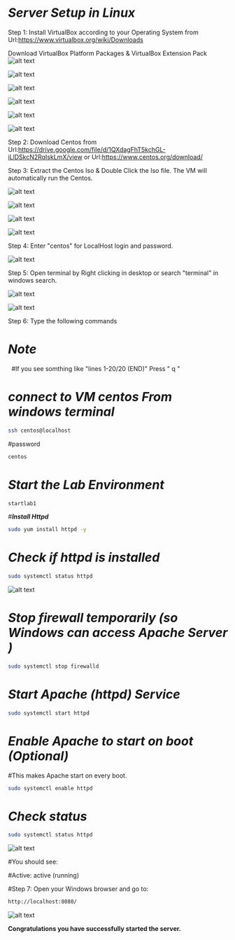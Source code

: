 # ***Server Setup in Linux***

Step 1: Install VirtualBox according to your Operating System from Url:https://www.virtualbox.org/wiki/Downloads

Download VirtualBox Platform Packages \& VirtualBox Extension Pack 
![alt text](image.png)

![alt text](image-3.png)

![alt text](image-4.png)

![alt text](image-5.png)

![alt text](image-6.png)

![alt text](image-7.png)

Step 2: Download Centos from Url:https://drive.google.com/file/d/1QXdagFhT5kchGL-iLlDSkcN2RqIskLmX/view or Url:https://www.centos.org/download/



Step 3: Extract the Centos Iso \& Double Click the Iso file. The VM will automatically run the Centos.

![alt text](image-1.png)

![alt text](image-2.png)

![alt text](image-8.png)

![alt text](image-9.png)


Step 4: Enter "centos" for LocalHost login and password.

![alt text](image-10.png)



Step 5: Open terminal by Right clicking in desktop or search "terminal" in windows search.

![alt text](image-11.png)

![alt text](image-12.png)

Step 6: Type the following commands 



# ***Note***

&nbsp;	#If you see somthing like "lines 1-20/20 (END)" Press " q "



# ***connect to VM centos From windows terminal***
```sh
ssh centos@localhost
```


#password 
```sh
centos
```


# ***Start the Lab Environment*** 
```sh
startlab1
```


#***Install Httpd***
```sh
sudo yum install httpd -y
```


# ***Check if httpd is installed***
```sh
sudo systemctl status httpd
```
![alt text](image-13.png)

# ***Stop firewall temporarily (so Windows can access Apache Server )***
```sh
sudo systemctl stop firewalld
```


# ***Start Apache (httpd) Service***
```sh
sudo systemctl start httpd
```


# ***Enable Apache to start on boot (Optional)***
#This makes Apache start on every boot.
```sh
sudo systemctl enable httpd
```
# ***Check status***
```sh
sudo systemctl status httpd
```
![alt text](image-15.png)

#You should see:

#Active: active (running)


#Step 7: Open your Windows browser and go to:
```sh
http://localhost:8080/
```
![alt text](image-14.png)



**Congratulations you  have successfully started the server.**



